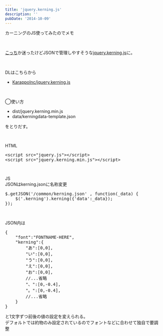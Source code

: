 ```yaml
---
title: 'jquery.kerning.js'
description: ''
pubDate: '2014-10-09'
---
```


<p>カーニングのJS使ってみたのでメモ</p>
<p>&nbsp;</p>
<p><a href="http://fladdict.net/blog/2011/02/auto-kerning.html">こっち</a>か迷ったけどJSONで管理しやすそうな<a href="http://karappoinc.github.io/jquery.kerning.js/">jquery.kerning.js</a>に。</p>
<p>&nbsp;</p>
<p>DLはこちらから</p>
<ul>
<li><a href="https://github.com/KarappoInc/jquery.kerning.js">KarappoInc/jquery.kerning.js</a></li>
</ul>
<p>&nbsp;</p>
<p>◯使い方</p>
<ul>
<li>dist/jquery.kerning.min.js</li>
<li>data/kerningdata-template.json</li>
</ul>
<p>をとりだす。</p>
<p>&nbsp;</p>
<p>HTML</p>
<pre class="brush: xml; title: ; notranslate" title="">&lt;script src="jquery.js"&gt;&lt;/script&gt;
&lt;script src="jquery.kerning.min.js"&gt;&lt;/script&gt;
</pre>
<p>&nbsp;</p>
<p>JS<br>
JSONはkerning.jsonに名称変更</p>
<pre>
$.getJSON('/common/kerning.json' , function(_data) {
	$('.kerning').kerning({'data':_data});
});
</pre>
<p>&nbsp;</p>
<p>JSON内は</p>
<pre>
{
	"font":"FONTNAME-HERE",
	"kerning":{
		"あ":[0,0],
		"い":[0,0],
		"う":[0,0],
		"え":[0,0],
		"お":[0,0],
		//...省略
		"、":[0,-0.4],
		"。":[0,-0.4],
		//...省略
	}
}
</pre>
<p>と1文字ずつ前後の値の設定を変えられる。<br>
デフォルトでは約物のみ設定されているのでフォントなどに合わせて独自で要調整</p>
